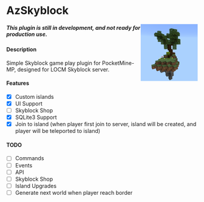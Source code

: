 # AzSkyblock 
<img src="./basic-island.png" alt="Island" width=150 height=150 align="right">

##### This plugin is still in development, and not ready for production use.

#### Description
Simple Skyblock game play plugin for PocketMine-MP, designed for LOCM Skyblock server.

#### Features
- [x] Custom islands
- [x] UI Support
- [ ] Skyblock Shop
- [x] SQLite3 Support
- [x] Join to island (when player first join to server, island will be created, and player will be teleported to island)
#### TODO
- [ ] Commands
- [ ] Events
- [ ] API
- [ ] Skyblock Shop
- [ ] Island Upgrades
- [ ] Generate next world when player reach border